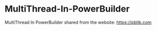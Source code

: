 # MultiThread-In-PowerBuilder
MultiThread In PowerBuilder
shared from the website: https://pblib.com
